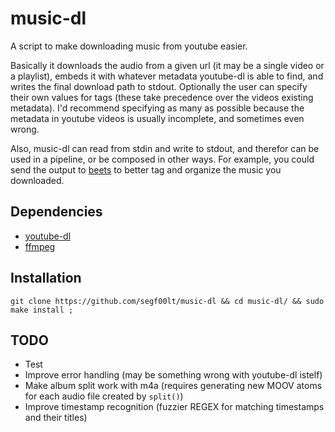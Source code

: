 # music-dl

A script to make downloading music from youtube easier.

Basically it downloads the audio from a given url (it may be a single video or
a playlist), embeds it with whatever metadata youtube-dl is able to find, and
writes the final download path to stdout. Optionally the user can specify
their own values for tags (these take precedence over the videos existing
metadata). I'd recommend specifying as many as possible because the
metadata in youtube videos is usually incomplete, and sometimes even wrong.

Also, music-dl can read from stdin and write to stdout, and therefor can be
used in a pipeline, or be composed in other ways. For example, you
could send the output to [beets](https://beets.io/) to better tag and organize
the music you downloaded.

## Dependencies

- [youtube-dl](https://youtube-dl.org/)
- [ffmpeg](https://ffmpeg.org/)

## Installation

`git clone https://github.com/segf00lt/music-dl && cd music-dl/ && sudo make install ;`

## TODO

- Test
- Improve error handling (may be something wrong with youtube-dl istelf)
- Make album split work with m4a (requires generating new MOOV atoms for each audio file created by `split()`)
- Improve timestamp recognition (fuzzier REGEX for matching timestamps and their titles)
